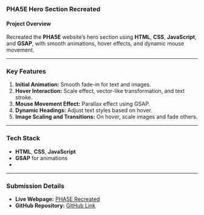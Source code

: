 ### PHA5E Hero Section Recreated

#### Project Overview  
Recreated the **PHA5E** website’s hero section using **HTML**, **CSS**, **JavaScript**, and **GSAP**, with smooth animations, hover effects, and dynamic mouse movement.

---

### Key Features
1. **Initial Animation:** Smooth fade-in for text and images.
2. **Hover Interaction:** Scale effect, vector-like transformation, and text stroke.
3. **Mouse Movement Effect:** Parallax effect using GSAP.
4. **Dynamic Headings:** Adjust text styles based on hover.
5. **Image Scaling and Transitions:** On hover, scale images and fade others.

---

### Tech Stack  
- **HTML**, **CSS**, **JavaScript**  
- **GSAP** for animations  
- 

---

### Submission Details  

- **Live Webpage:** [PHA5E Recreated](https://pha5e-recreate.vercel.app/)  
- **GitHub Repository:** [GitHub Link]((https://charithasree-2.github.io/PHA5E-UPDATED/index.html))  


